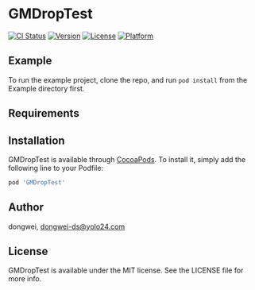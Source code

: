 # GMDropTest

[![CI Status](http://img.shields.io/travis/dongwei/GMDropTest.svg?style=flat)](https://travis-ci.org/dongwei/GMDropTest)
[![Version](https://img.shields.io/cocoapods/v/GMDropTest.svg?style=flat)](http://cocoapods.org/pods/GMDropTest)
[![License](https://img.shields.io/cocoapods/l/GMDropTest.svg?style=flat)](http://cocoapods.org/pods/GMDropTest)
[![Platform](https://img.shields.io/cocoapods/p/GMDropTest.svg?style=flat)](http://cocoapods.org/pods/GMDropTest)

## Example

To run the example project, clone the repo, and run `pod install` from the Example directory first.

## Requirements

## Installation

GMDropTest is available through [CocoaPods](http://cocoapods.org). To install
it, simply add the following line to your Podfile:

```ruby
pod 'GMDropTest'
```

## Author

dongwei, dongwei-ds@yolo24.com

## License

GMDropTest is available under the MIT license. See the LICENSE file for more info.
